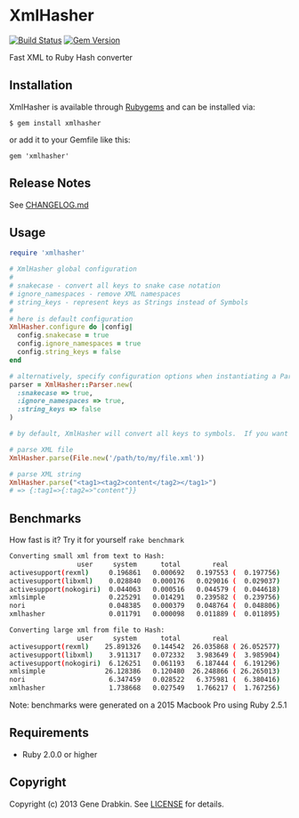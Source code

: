 # XmlHasher

[![Build Status](https://travis-ci.org/cloocher/xmlhasher.png)](https://travis-ci.org/cloocher/xmlhasher)
[![Gem Version](https://badge.fury.io/rb/xmlhasher.png)](http://badge.fury.io/rb/xmlhasher)

Fast XML to Ruby Hash converter

## Installation

XmlHasher is available through [Rubygems](http://rubygems.org/gems/xmlhasher) and can be installed via:

```
$ gem install xmlhasher
```

or add it to your Gemfile like this:

```
gem 'xmlhasher'
```

## Release Notes

See [CHANGELOG.md](CHANGELOG.md)

## Usage

```ruby
require 'xmlhasher'

# XmlHasher global configuration
#
# snakecase - convert all keys to snake case notation
# ignore_namespaces - remove XML namespaces
# string_keys - represent keys as Strings instead of Symbols
#
# here is default configuration
XmlHasher.configure do |config|
  config.snakecase = true
  config.ignore_namespaces = true
  config.string_keys = false
end

# alternatively, specify configuration options when instantiating a Parser
parser = XmlHasher::Parser.new(
  :snakecase => true,
  :ignore_namespaces => true,
  :string_keys => false
)

# by default, XmlHasher will convert all keys to symbols.  If you want all keys to be Strings, set :string_keys option to 'true'

# parse XML file
XmlHasher.parse(File.new('/path/to/my/file.xml'))

# parse XML string
XmlHasher.parse("<tag1><tag2>content</tag2></tag1>")
# => {:tag1=>{:tag2=>"content"}}

```
## Benchmarks

How fast is it?  Try it for yourself `rake benchmark`

```sh
Converting small xml from text to Hash:
                 user     system      total        real
activesupport(rexml)     0.196861   0.000692   0.197553 (  0.197756)
activesupport(libxml)    0.028840   0.000176   0.029016 (  0.029037)
activesupport(nokogiri)  0.044063   0.000516   0.044579 (  0.044618)
xmlsimple                0.225291   0.014291   0.239582 (  0.239756)
nori                     0.048385   0.000379   0.048764 (  0.048806)
xmlhasher                0.011791   0.000098   0.011889 (  0.011895)

Converting large xml from file to Hash:
                 user     system      total        real
activesupport(rexml)    25.891326   0.144542  26.035868 ( 26.052577)
activesupport(libxml)    3.911317   0.072332   3.983649 (  3.985904)
activesupport(nokogiri)  6.126251   0.061193   6.187444 (  6.191296)
xmlsimple               26.128386   0.120480  26.248866 ( 26.265013)
nori                     6.347459   0.028522   6.375981 (  6.380416)
xmlhasher                1.738668   0.027549   1.766217 (  1.767256)

```
Note: benchmarks were generated on a 2015 Macbook Pro using Ruby 2.5.1

## Requirements

* Ruby 2.0.0 or higher

## Copyright
Copyright (c) 2013 Gene Drabkin.
See [LICENSE][] for details.

[license]: LICENSE.md
